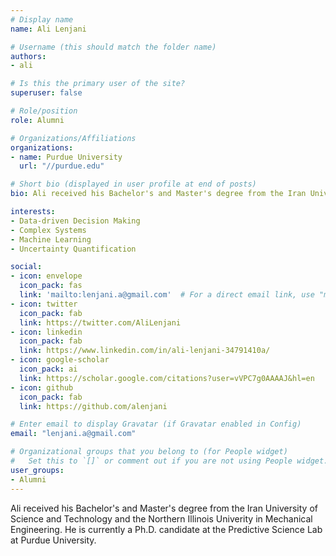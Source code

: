 ```yaml
---
# Display name
name: Ali Lenjani

# Username (this should match the folder name)
authors:
- ali

# Is this the primary user of the site?
superuser: false

# Role/position
role: Alumni

# Organizations/Affiliations
organizations:
- name: Purdue University
  url: "//purdue.edu"

# Short bio (displayed in user profile at end of posts)
bio: Ali received his Bachelor's and Master's degree from the Iran University of Science and Technology and the Northern Illinois Univerity in Mechanical Engineering. He is currently a Ph.D. candidate at the Predictive Science Lab at Purdue University.

interests:
- Data-driven Decision Making
- Complex Systems
- Machine Learning
- Uncertainty Quantification

social:
- icon: envelope
  icon_pack: fas
  link: 'mailto:lenjani.a@gmail.com'  # For a direct email link, use "mailto:test@example.org".
- icon: twitter
  icon_pack: fab
  link: https://twitter.com/AliLenjani
- icon: linkedin
  icon_pack: fab
  link: https://www.linkedin.com/in/ali-lenjani-34791410a/
- icon: google-scholar
  icon_pack: ai
  link: https://scholar.google.com/citations?user=vVPC7g0AAAAJ&hl=en
- icon: github
  icon_pack: fab
  link: https://github.com/alenjani

# Enter email to display Gravatar (if Gravatar enabled in Config)
email: "lenjani.a@gmail.com"

# Organizational groups that you belong to (for People widget)
#   Set this to `[]` or comment out if you are not using People widget.  
user_groups:
- Alumni
---
```


Ali received his Bachelor's and Master's degree from the Iran University of Science and Technology and the Northern Illinois Univerity in Mechanical Engineering. He is currently a Ph.D. candidate at the Predictive Science Lab at Purdue University.
